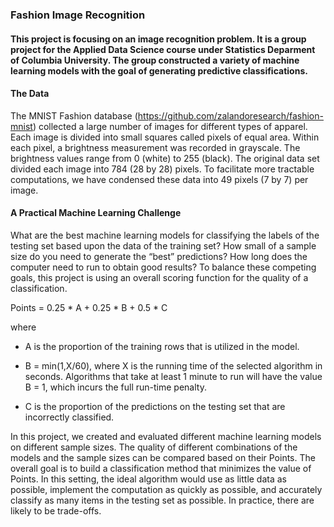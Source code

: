 ### Fashion Image Recognition

#### This project is focusing on an image recognition problem. It is a group project for the Applied Data Science course under Statistics Deparment of Columbia University. The group constructed a variety of machine learning models with the goal of generating predictive classifications.

#### The Data
The MNIST Fashion database (https://github.com/zalandoresearch/fashion-mnist) collected a large number of images for different types of apparel. Each image is divided into small squares called pixels of equal area. Within each pixel, a brightness measurement was recorded in grayscale. The brightness values range from 0 (white) to 255 (black). The original data set divided each image into 784 (28 by 28) pixels. To facilitate more tractable computations, we have condensed these data into 49 pixels (7 by 7) per image.

#### A Practical Machine Learning Challenge
What are the best machine learning models for classifying the labels of the testing set based upon the data of the training set? How small of a sample size do you need to generate the “best” predictions? How long does the computer need to run to obtain good results? To balance these competing goals, this project is using an overall scoring function for the quality of a classification.

Points = 0.25 * A + 0.25 * B + 0.5 * C

where

* A is the proportion of the training rows that is utilized in the model. 

* B = min(1,X/60), where X is the running time of the selected algorithm in seconds. Algorithms that take at least 1 minute to run will have the value B = 1, which incurs the full run-time penalty.

* C is the proportion of the predictions on the testing set that are incorrectly classified.

In this project, we created and evaluated different machine learning models on different sample sizes. The quality of different combinations of the models and the sample sizes can be compared based on their Points. The overall goal is to build a classification method that minimizes the value of Points. In this setting, the ideal algorithm would use as little data as possible, implement the computation as quickly as possible, and accurately classify as many items in the testing set as possible. In practice, there are likely to be trade-offs.
